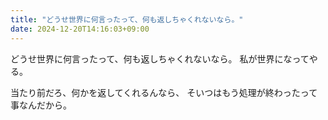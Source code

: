 ```yaml
---
title: "どうせ世界に何言ったって、何も返しちゃくれないなら。"
date: 2024-12-20T14:16:03+09:00
---
```

どうせ世界に何言ったって、何も返しちゃくれないなら。
私が世界になってやる。

当たり前だろ、何かを返してくれるんなら、
そいつはもう処理が終わったって事なんだから。
